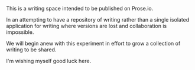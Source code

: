 This is a writing space intended to be published on Prose.io.

In an attempting to have a repository of writing rather than a single isolated application for writing where versions are lost and collaboration is impossible.

We will begin anew with this experiment in effort to grow a collection of writing to be shared.

I'm wishing myself good luck here.